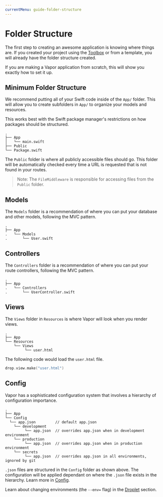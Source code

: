```yaml
---
currentMenu: guide-folder-structure
---
```


# Folder Structure

The first step to creating an awesome application is knowing where things are. If you created your project using the [Toolbox](../getting-started/toolbox.md) or from a template, you will already have the folder structure created.

If you are making a Vapor application from scratch, this will show you exactly how to set it up.

## Minimum Folder Structure

We recommend putting all of your Swift code inside of the `App/` folder. This will allow you to create subfolders in `App/` to organize your models and resources.

This works best with the Swift package manager's restrictions on how packages should be structured.

```
.
├── App
│   └── main.swift
├── Public
└── Package.swift
```

The `Public` folder is where all publicly accessible files should go. This folder will be automatically checked every time a URL is requested that is not found in your routes.

> Note: The `FileMiddleware` is responsible for accessing files from the `Public` folder.

## Models

The `Models` folder is a recommendation of where you can put your database and other models, following the MVC pattern.

```
.
├── App
.   └── Models
.       └── User.swift
```

## Controllers

The `Controllers` folder is a recommendation of where you can put your route controllers, following the MVC pattern.

```
.
├── App
.   └── Controllers
.       └── UserController.swift
```

## Views

The `Views` folder in `Resources` is where Vapor will look when you render views.

```
.
├── App
└── Resources
    └── Views
         └── user.html
```

The following code would load the `user.html` file.

```swift
drop.view.make("user.html")
```

## Config

Vapor has a sophisticated configuration system that involves a hierarchy of configuration importance.

```
.
├── App
└── Config
  └── app.json         // default app.json
    └── development
         └── app.json  // overrides app.json when in development environment
    └── production
         └── app.json  // overrides app.json when in production environment
    └── secrets
         └── app.json  // overrides app.json in all environments, ignored by git
```

`.json` files are structured in the `Config` folder as shown above. The configuration will be applied dependant on where the `.json` file exists in the hierarchy. Learn more in [Config](config.md).

Learn about changing environments (the `--env=` flag) in the [Droplet](droplet.md) section.
